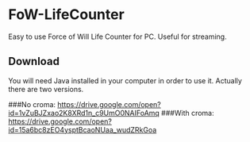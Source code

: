 # FoW-LifeCounter
Easy to use Force of Will Life Counter for PC. Useful for streaming.


## Download
You will need Java installed in your computer in order to use it.
Actually there are two versions.

###No croma: https://drive.google.com/open?id=1vZuBJZxao2K8XRd1n_c9UmO0NAIFoAmq
###With croma: https://drive.google.com/open?id=15a6bc8zEO4ysptBcaoNUaa_wudZRkGoa
